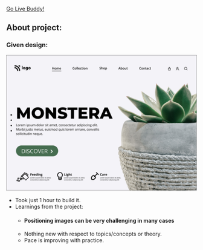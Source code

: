 [Go Live Buddy!]()

## About project:

### Given design:
![Design Image](/Design.png "Design Title")

- Took just 1 hour to build it.
- Learnings from the project:
   - #### Positioning images can be very challenging in many cases
   - Nothing new with respect to topics/concepts or theory. 
   - Pace is improving with practice.
 
